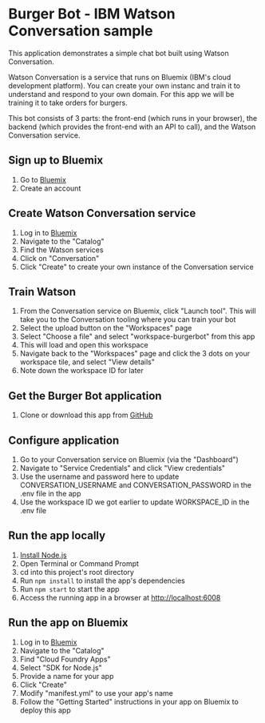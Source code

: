 # Burger Bot - IBM Watson Conversation sample

This application demonstrates a simple chat bot built using Watson Conversation.

Watson Conversation is a service that runs on Bluemix (IBM's cloud development platform).  You can create your own instanc and train it to understand and respond to your own domain.  For this app we will be training it to take orders for burgers.

This bot consists of 3 parts: the front-end (which runs in your browser), the backend (which provides the front-end with an API to call), and the Watson Conversation service.

## Sign up to Bluemix
1. Go to [Bluemix](console.ng.bluemix.net)
2. Create an account

## Create Watson Conversation service
1. Log in to [Bluemix](console.ng.bluemix.net)
2. Navigate to the "Catalog"
3. Find the Watson services
4. Click on "Conversation"
5. Click "Create" to create your own instance of the Conversation service

## Train Watson
1. From the Conversation service on Bluemix, click "Launch tool". This will take you to the Conversation tooling where you can train your bot
2. Select the upload button on the "Workspaces" page
3. Select "Choose a file" and select "workspace-burgerbot" from this app
4. This will load and open this workspace
5. Navigate back to the "Workspaces" page and click the 3 dots on your workspace tile, and select "View details"
6. Note down the workspace ID for later

## Get the Burger Bot application
1. Clone or download this app from [GitHub](https://github.com/snrubnomis/burgerbot)

## Configure application
1. Go to your Conversation service on Bluemix (via the "Dashboard")
2. Navigate to "Service Credentials" and click "View credentials"
3. Use the username and password here to update CONVERSATION_USERNAME and CONVERSATION_PASSWORD in the .env file in the app
4. Use the workspace ID we got earlier to update WORKSPACE_ID in the .env file

## Run the app locally
1. [Install Node.js](https://nodejs.org)
2. Open Terminal or Command Prompt
3. cd into this project's root directory
4. Run `npm install` to install the app's dependencies
5. Run `npm start` to start the app
6. Access the running app in a browser at <http://localhost:6008>

## Run the app on Bluemix
1. Log in to [Bluemix](console.ng.bluemix.net)
2. Navigate to the "Catalog"
3. Find "Cloud Foundry Apps"
4. Select "SDK for Node.js"
5. Provide a name for your app
6. Click "Create"
7. Modify "manifest.yml" to use your app's name
8. Follow the "Getting Started" instructions in your app on Bluemix to deploy this app
